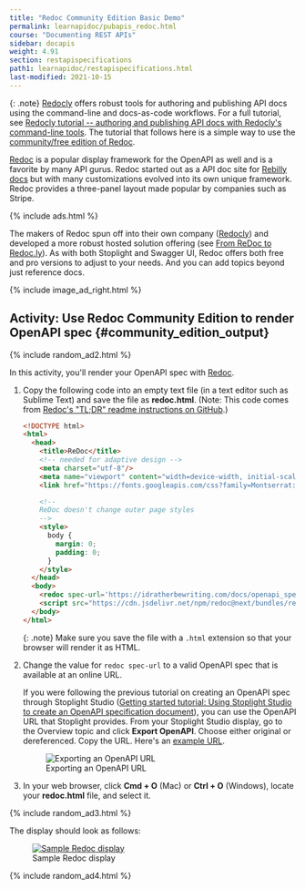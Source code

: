 ```yaml
---
title: "Redoc Community Edition Basic Demo"
permalink: learnapidoc/pubapis_redoc.html
course: "Documenting REST APIs"
sidebar: docapis
weight: 4.91
section: restapispecifications
path1: learnapidoc/restapispecifications.html
last-modified: 2021-10-15
---
```


{: .note}
[Redocly](https://redoc.ly/) offers robust tools for authoring and publishing API docs using the command-line and docs-as-code workflows. For a full tutorial, see [Redocly tutorial -- authoring and publishing API docs with Redocly's command-line tools](pubapis_redocly.html). The tutorial that follows here is a simple way to use the [community/free edition of Redoc](https://github.com/Redocly/redoc).

[Redoc](https://github.com/Redocly/redoc) is a popular display framework for the OpenAPI as well and is a favorite by many API gurus. Redoc started out as a API doc site for [Rebilly docs](http://rebilly.github.io/RebillyAPI) but with many customizations evolved into its own unique framework. Redoc provides a three-panel layout made popular by companies such as Stripe.

{% include ads.html %}

The makers of Redoc spun off into their own company ([Redocly](https://redoc.ly/)) and developed a more robust hosted solution offering (see [From ReDoc to Redoc.ly](https://redoc.ly/blog/from-redoc-to-redocly)). As with both Stoplight and Swagger UI, Redoc offers both free and pro versions to adjust to your needs. And you can add topics beyond just reference docs.

{% include image_ad_right.html %}

## <i class="fa fa-user-circle"></i> Activity: Use Redoc Community Edition to render OpenAPI spec {#community_edition_output}

{% include random_ad2.html %}

In this activity, you'll render your OpenAPI spec with [Redoc](https://github.com/Redocly/redoc).

1.  Copy the following code into an empty text file (in a text editor such as Sublime Text) and save the file as **redoc.html**. (Note: This code comes from [Redoc's "TL;DR" readme instructions on GitHub](https://github.com/Redocly/redoc#tldr).)

    ```html
    <!DOCTYPE html>
    <html>
      <head>
        <title>ReDoc</title>
        <!-- needed for adaptive design -->
        <meta charset="utf-8"/>
        <meta name="viewport" content="width=device-width, initial-scale=1">
        <link href="https://fonts.googleapis.com/css?family=Montserrat:300,400,700|Roboto:300,400,700" rel="stylesheet">

        <!--
        ReDoc doesn't change outer page styles
        -->
        <style>
          body {
            margin: 0;
            padding: 0;
          }
        </style>
      </head>
      <body>
        <redoc spec-url='https://idratherbewriting.com/docs/openapi_spec_and_generated_ref_docs/openapi_openweathermap.yml'></redoc>
        <script src="https://cdn.jsdelivr.net/npm/redoc@next/bundles/redoc.standalone.js"> </script>
      </body>
    </html>
    ```

    {: .note}
    Make sure you save the file with a `.html` extension so that your browser will render it as HTML.

2.  Change the value for `redoc spec-url` to a valid OpenAPI spec that is available at an online URL.

    If you were following the previous tutorial on creating an OpenAPI spec through Stoplight Studio ([Getting started tutorial: Using Stoplight Studio to create an OpenAPI specification document](pubapis_openapis_quickstart_stoplight.html)), you can use the OpenAPI URL that Stoplight provides. From your Stoplight Studio display, go to the Overview topic and click **Export OpenAPI**. Choose either original or dereferenced. Copy the URL. Here's an [example URL](https://idratherbewriting.com/learnapidoc/docs/openapi_spec_and_generated_ref_docs/openapi_openweathermap.yml).

    <figure><img src="{{site.api_media}}/export_openapi_stoplight.png" alt="Exporting an OpenAPI URL" class="medium" /><figcaption>Exporting an OpenAPI URL</figcaption></figure>

3.  In your web browser, click **Cmd + O** (Mac) or **Ctrl + O** (Windows), locate your **redoc.html** file, and select it.

{% include random_ad3.html %}

The display should look as follows:

<figure><a href="https://idratherbewriting.com/learnapidoc/assets/files/redoc.html"><img src="{{site.api_media}}/redoc_display.png" alt="Sample Redoc display" class="large" /></a><figcaption>Sample Redoc display</figcaption></figure>

{% include random_ad4.html %}
